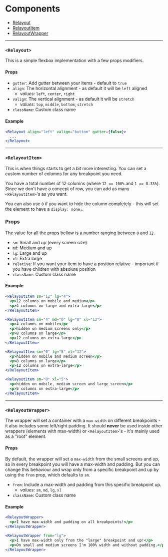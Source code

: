# Components

- [Relayout](#relayout)
- [RelayoutItem](#relayoutitem)
- [RelayoutWrapper](#relayoutwrapper)

---

### `<Relayout>`
This is a simple flexbox implementation with a few props modifiers.

#### Props

- `gutter`: Add gutter between your items - default to `true`
- `align`: The horizontal alignment - as default it will be `left` aligned
  - *values:* `left`, `center`, `right`
- `valign`: The vertical alignment - as default it will be `stretch`
  - *values:* `top`, `middle`, `bottom`, `stretch`
- `className`: Custom class name

#### Example
```jsx
<Relayout align="left" valign="bottom" gutter={false}>
  ...
</Relayout>
```

---

### `<RelayoutItem>`
This is when things starts to get a bit more interesting.
You can set a custom number of columns for any breakpoint you need.

You have a total number of 12 columns (where `12 == 100%` and `1 == 8.33%`).
Since we don't have a concept of row, you can add as many `<RelayoutItem>`'s as you want.

You can also use `0` if you want to hide the column completely - this will set the element to have a `display: none;`.

### Props

The value for all the props bellow is a number ranging between `0` and `12`.

- `sm`: Small and up (every screen size)
- `md`: Medium and up
- `lg`: Large and up
- `xl`: Extra large
- `relative`: If you want your item to have a position relative - important if you have children with absolute position
- `className`: Custom class name

#### Example

```jsx
<RelayoutItem sm="12" lg="4">
  <p>12 columns on mobile and medium</p>
  <p>4 columns on large and extra-large</p>
</RelayoutItem>

<RelayoutItem sm="4" md="0" lg="8" xl="12">
  <p>4 columns on mobile</p>
  <p>hidden on medium screens only</p>
  <p>8 columns on large</p>
  <p>12 columns on extra-large</p>
</RelayoutItem>

<RelayoutItem sm="0" lg="8" xl="12">
  <p>hidden on mobile and medium screen</p>
  <p>8 columns on large</p>
  <p>12 columns on extra-large</p>
</RelayoutItem>

<RelayoutItem sm="0" xl="5">
  <p>hidden on mobile, medium screen and large screen</p>
  <p>5 columns on extra-large</p>
</RelayoutItem>
```

---

### `<RelayoutWrapper>`
The wrapper will set a container with a `max-width` on different breakpoints - it also includes some left/right padding.
It should **never** be used inside other wrappers (elements with max-width) or `<RelayoutItem>`'s - it's mainly used as a "root" element.

#### Props

By default, the wrapper will set a `max-width` from the small screens and up, so in every breakpoint you will have a max-width and padding.
But you can change this behaviour and wrap only from a specific breakpoint and up by using the `from` prop, which defaults to `sm`.

- `from`: Include a max-width and padding from this specific breakpoint up.
  - *values:* `sm`, `md`, `lg`, `xl`
- `className`: Custom class name

#### Example
```jsx
<RelayoutWrapper>
  <p>I have max-width and padding on all breakpoints!</p>
</RelayoutWrapper>

<RelayoutWrapper from="lg">
  <p>I have max-width only from the "large" breakpoint and up!</p>
  <p>On small and medium screens I'm 100% width and without padding.</p>
</RelayoutWrapper>
```
